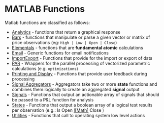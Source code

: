 # MATLAB Functions #
Matlab functions are classified as follows:    
- [Analytics](https://github.com/mtompkins/openAlgo/tree/master/Matlab/Functions/Analytics) - functions that return a graphical response
- [Bars](https://github.com/mtompkins/openAlgo/tree/master/Matlab/Functions/Bars) - functions that manipulate or parse a given vector or matrix of price observations (eg: `High | Low | Open | Close`)
- [Elementals](https://github.com/mtompkins/openAlgo/tree/master/Matlab/Functions/Elementals) - functions that are **fundamental atomic** calculations
- [Email](https://github.com/mtompkins/openAlgo/tree/master/Matlab/Functions/Email) - Generic functions for email notifications
- [ImportExport](https://github.com/mtompkins/openAlgo/tree/master/Matlab/Functions/ImportExport) - Functions that provide for the import or export of data
- [PAR](https://github.com/mtompkins/openAlgo/tree/master/Matlab/Functions/PAR) - Wrappers for the parallel processing of vectorized parametric calculations (e.g. `optimizations`)
- [Printing and Display](https://github.com/mtompkins/openAlgo/tree/master/Matlab/Functions/Printing%20and%20Display) - Functions that provide user feedback during processing
- [Signal Aggregators](https://github.com/mtompkins/openAlgo/tree/master/Matlab/Functions/Signal%20Aggregators) - Aggregators take two or more **state** functions and combines them logically to create an aggregated **signal** output
- [Signals](https://github.com/mtompkins/openAlgo/tree/master/Matlab/Functions/Signals) - Functions that output an actionable array of signals that should be passed to a P&L function for analysis
- [States](https://github.com/mtompkins/openAlgo/tree/master/Matlab/Functions/States) - Functions that output a boolean array of a logical test results per observation (e.g.: Is Open [![Math]](http://mathurl.com/q66m8ot) Close )
- [Utilities](https://github.com/mtompkins/openAlgo/tree/master/Matlab/Functions/Utilities) - Functions that call to operating system low level actions
